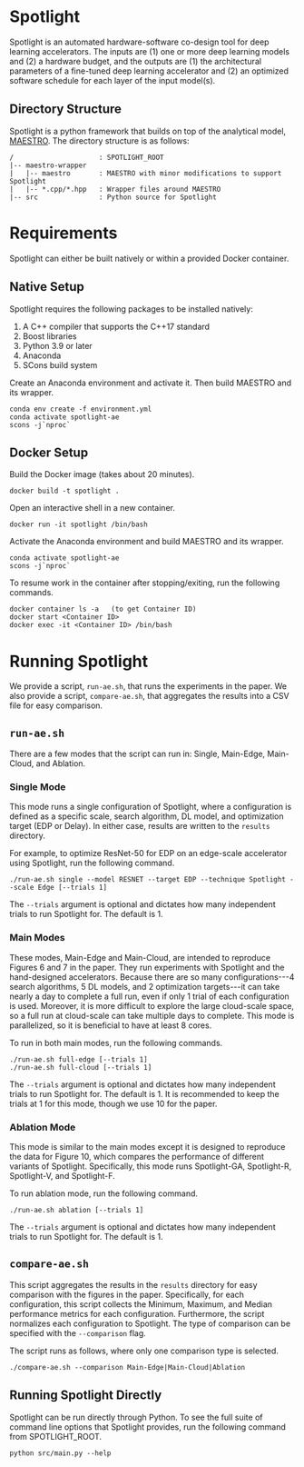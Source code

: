 # Spotlight
Spotlight is an automated hardware-software co-design tool for deep learning
accelerators.  The inputs are (1) one or more deep learning models and (2) a
hardware budget, and the outputs are (1) the architectural parameters of a
fine-tuned deep learning accelerator and (2) an optimized software schedule for
each layer of the input model(s).

## Directory Structure
Spotlight is a python framework that builds on top of the analytical model,
[MAESTRO](https://maestro.ece.gatech.edu/).  The directory structure is as
follows:
```
/                     : SPOTLIGHT_ROOT
|-- maestro-wrapper
|   |-- maestro       : MAESTRO with minor modifications to support Spotlight
|   |-- *.cpp/*.hpp   : Wrapper files around MAESTRO
|-- src               : Python source for Spotlight
```

# Requirements
Spotlight can either be built natively or within a provided Docker container.

## Native Setup
Spotlight requires the following packages to be installed natively:
1. A C++ compiler that supports the C++17 standard
2. Boost libraries
3. Python 3.9 or later
4. Anaconda
5. SCons build system

Create an Anaconda environment and activate it.  Then build MAESTRO and its
wrapper.
```
conda env create -f environment.yml
conda activate spotlight-ae
scons -j`nproc`
```

## Docker Setup
Build the Docker image (takes about 20 minutes).
```
docker build -t spotlight .
```

Open an interactive shell in a new container.
```
docker run -it spotlight /bin/bash
```

Activate the Anaconda environment and build MAESTRO and its wrapper.
```
conda activate spotlight-ae
scons -j`nproc`
```

To resume work in the container after stopping/exiting, run the following
commands.
```
docker container ls -a   (to get Container ID)
docker start <Container ID>
docker exec -it <Container ID> /bin/bash
```

# Running Spotlight
We provide a script, `run-ae.sh`, that runs the experiments in the paper.  We
also provide a script, `compare-ae.sh`, that aggregates the results into a CSV
file for easy comparison.

## `run-ae.sh`
There are a few modes that the script can run in: Single, Main-Edge, Main-Cloud,
and Ablation.

### Single Mode
This mode runs a single configuration of Spotlight, where a configuration is
defined as a specific scale, search algorithm, DL model, and optimization target
(EDP or Delay).  In either case, results are written to the `results` directory.

For example, to optimize ResNet-50 for EDP on an edge-scale accelerator using
Spotlight, run the following command.
```
./run-ae.sh single --model RESNET --target EDP --technique Spotlight --scale Edge [--trials 1]
```

The `--trials` argument is optional and dictates how many independent trials to
run Spotlight for.  The default is 1.

### Main Modes
These modes, Main-Edge and Main-Cloud, are intended to reproduce Figures 6 and 7
in the paper.  They run experiments with Spotlight and the hand-designed
accelerators.  Because there are so many configurations---4 search algorithms, 5
DL models, and 2 optimization targets---it can take nearly a day to complete a
full run, even if only 1 trial of each configuration is used.  Moreover, it is
more difficult to explore the large cloud-scale space, so a full run at
cloud-scale can take multiple days to complete.  This mode is parallelized, so
it is beneficial to have at least 8 cores.

To run in both main modes, run the following commands.
```
./run-ae.sh full-edge [--trials 1]
./run-ae.sh full-cloud [--trials 1]
```

The `--trials` argument is optional and dictates how many independent trials to
run Spotlight for.  The default is 1.  It is recommended to keep the trials at 1
for this mode, though we use 10 for the paper.

### Ablation Mode
This mode is similar to the main modes except it is designed to reproduce the
data for Figure 10, which compares the performance of different variants of
Spotlight.  Specifically, this mode runs Spotlight-GA, Spotlight-R, Spotlight-V,
and Spotlight-F.

To run ablation mode, run the following command.
```
./run-ae.sh ablation [--trials 1]
```

The `--trials` argument is optional and dictates how many independent trials to
run Spotlight for.  The default is 1.

## `compare-ae.sh`
This script aggregates the results in the `results` directory for easy
comparison with the figures in the paper.  Specifically, for each configuration,
this script collects the Minimum, Maximum, and Median performance metrics for
each configuration.  Furthermore, the script normalizes each configuration to
Spotlight.  The type of comparison can be specified with the `--comparison`
flag.

The script runs as follows, where only one comparison type is selected.
```
./compare-ae.sh --comparison Main-Edge|Main-Cloud|Ablation
```

## Running Spotlight Directly
Spotlight can be run directly through Python.  To see the full suite of command
line options that Spotlight provides, run the following command from
SPOTLIGHT_ROOT.
```
python src/main.py --help
```